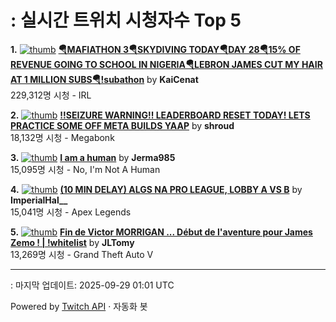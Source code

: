 # : 실시간 트위치 시청자수 Top 5

**1.** [![thumb](https://static-cdn.jtvnw.net/previews-ttv/live_user_kaicenat-320x180.jpg)](https://twitch.tv/KaiCenat)
**[🪂MAFIATHON 3🪂SKYDIVING TODAY🪂DAY 28🪂15% OF REVENUE GOING TO SCHOOL IN NIGERIA🪂LEBRON JAMES CUT MY HAIR AT 1 MILLION SUBS🪂!subathon](https://twitch.tv/KaiCenat)** by **KaiCenat**<br>229,312명 시청  - IRL

**2.** [![thumb](https://static-cdn.jtvnw.net/previews-ttv/live_user_shroud-320x180.jpg)](https://twitch.tv/shroud)
**[!!SEIZURE WARNING!! LEADERBOARD RESET TODAY! LETS PRACTICE SOME OFF META BUILDS YAAP](https://twitch.tv/shroud)** by **shroud**<br>18,132명 시청  - Megabonk

**3.** [![thumb](https://static-cdn.jtvnw.net/previews-ttv/live_user_jerma985-320x180.jpg)](https://twitch.tv/Jerma985)
**[I am a human](https://twitch.tv/Jerma985)** by **Jerma985**<br>15,095명 시청  - No, I'm Not A Human

**4.** [![thumb](https://static-cdn.jtvnw.net/previews-ttv/live_user_imperialhal__-320x180.jpg)](https://twitch.tv/ImperialHal__)
**[(10 MIN DELAY) ALGS NA PRO LEAGUE, LOBBY A VS B](https://twitch.tv/ImperialHal__)** by **ImperialHal__**<br>15,041명 시청  - Apex Legends

**5.** [![thumb](https://static-cdn.jtvnw.net/previews-ttv/live_user_jltomy-320x180.jpg)](https://twitch.tv/JLTomy)
**[Fin de Victor MORRIGAN ... Début de l'aventure pour James Zemo ! | !whitelist](https://twitch.tv/JLTomy)** by **JLTomy**<br>13,269명 시청  - Grand Theft Auto V


---
: 마지막 업데이트: 2025-09-29 01:01 UTC

Powered by [Twitch API](https://dev.twitch.tv/docs/api/reference) · 자동화 봇